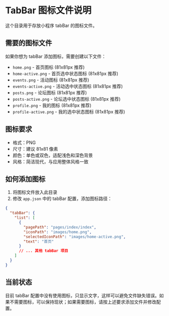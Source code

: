# TabBar 图标文件说明

这个目录用于存放小程序 tabBar 的图标文件。

## 需要的图标文件

如果你想为 tabBar 添加图标，需要创建以下文件：

- `home.png` - 首页图标 (81x81px 推荐)
- `home-active.png` - 首页选中状态图标 (81x81px 推荐)
- `events.png` - 活动图标 (81x81px 推荐)
- `events-active.png` - 活动选中状态图标 (81x81px 推荐)
- `posts.png` - 论坛图标 (81x81px 推荐)
- `posts-active.png` - 论坛选中状态图标 (81x81px 推荐)
- `profile.png` - 我的图标 (81x81px 推荐)
- `profile-active.png` - 我的选中状态图标 (81x81px 推荐)

## 图标要求

- 格式：PNG
- 尺寸：建议 81x81 像素
- 颜色：单色或双色，适配浅色和深色背景
- 风格：简洁现代，与应用整体风格一致

## 如何添加图标

1. 将图标文件放入此目录
2. 修改 `app.json` 中的 tabBar 配置，添加图标路径：

```json
{
  "tabBar": {
    "list": [
      {
        "pagePath": "pages/index/index",
        "iconPath": "images/home.png",
        "selectedIconPath": "images/home-active.png",
        "text": "首页"
      }
      // ... 其他 tabBar 项目
    ]
  }
}
```

## 当前状态

目前 tabBar 配置中没有使用图标，只显示文字，这样可以避免文件缺失错误。如果不需要图标，可以保持现状；如果需要图标，请按上述要求添加文件并修改配置。